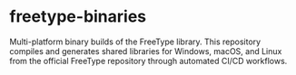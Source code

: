 # freetype-binaries
Multi-platform binary builds of the FreeType library. This repository compiles and generates shared libraries for Windows, macOS, and Linux from the official FreeType repository through automated CI/CD workflows.
